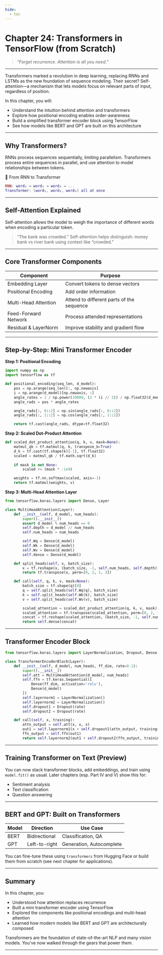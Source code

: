 ```yaml
---
hide:
  - toc
---
```


# Chapter 24: Transformers in TensorFlow (from Scratch)

> “*Forget recurrence. Attention is all you need.*”

---

Transformers marked a revolution in deep learning, replacing RNNs and LSTMs as the new foundation of sequence modeling. Their secret? Self-attention—a mechanism that lets models focus on relevant parts of input, regardless of position.

In this chapter, you will:

- Understand the intuition behind attention and transformers  
- Explore how positional encoding enables order-awareness  
- Build a simplified transformer encoder block using TensorFlow  
- See how models like BERT and GPT are built on this architecture

---

## Why Transformers?

RNNs process sequences sequentially, limiting parallelism. Transformers process entire sequences in parallel, and use attention to model relationships between tokens.

🔁 From RNN to Transformer
```lua
RNN: word₁ → word₂ → word₃ → ...
Transformer: [word₁, word₂, word₃] all at once
```

---

## Self-Attention Explained

Self-attention allows the model to weigh the importance of different words when encoding a particular token.

> “The bank was crowded.”
> Self-attention helps distinguish: money bank vs river bank using context like “crowded.”

---

## Core Transformer Components

|Component	                |Purpose                                        |
|---------------------------|-----------------------------------------------|
|Embedding Layer	        |Convert tokens to dense vectors                |
|Positional Encoding	    |Add order information                          |
|Multi-Head Attention	    |Attend to different parts of the sequence      |
|Feed-Forward Network	    |Process attended representations               |
|Residual & LayerNorm	    |Improve stability and gradient flow            |

---

## Step-by-Step: Mini Transformer Encoder

**Step 1: Positional Encoding**
```python
import numpy as np
import tensorflow as tf

def positional_encoding(seq_len, d_model):
    pos = np.arange(seq_len)[:, np.newaxis]
    i = np.arange(d_model)[np.newaxis, :]
    angle_rates = 1 / np.power(10000, (2 * (i // 2)) / np.float32(d_model))
    angle_rads = pos * angle_rates

    angle_rads[:, 0::2] = np.sin(angle_rads[:, 0::2])
    angle_rads[:, 1::2] = np.cos(angle_rads[:, 1::2])

    return tf.cast(angle_rads, dtype=tf.float32)
```

**Step 2: Scaled Dot-Product Attention**
```python
def scaled_dot_product_attention(q, k, v, mask=None):
    matmul_qk = tf.matmul(q, k, transpose_b=True)
    d_k = tf.cast(tf.shape(k)[-1], tf.float32)
    scaled = matmul_qk / tf.math.sqrt(d_k)
    
    if mask is not None:
        scaled += (mask * -1e9)

    weights = tf.nn.softmax(scaled, axis=-1)
    return tf.matmul(weights, v)
```

**Step 3: Multi-Head Attention Layer**
```python
from tensorflow.keras.layers import Dense, Layer

class MultiHeadAttention(Layer):
    def __init__(self, d_model, num_heads):
        super().__init__()
        assert d_model % num_heads == 0
        self.depth = d_model // num_heads
        self.num_heads = num_heads

        self.Wq = Dense(d_model)
        self.Wk = Dense(d_model)
        self.Wv = Dense(d_model)
        self.dense = Dense(d_model)

    def split_heads(self, x, batch_size):
        x = tf.reshape(x, (batch_size, -1, self.num_heads, self.depth))
        return tf.transpose(x, perm=[0, 2, 1, 3])

    def call(self, q, k, v, mask=None):
        batch_size = tf.shape(q)[0]
        q = self.split_heads(self.Wq(q), batch_size)
        k = self.split_heads(self.Wk(k), batch_size)
        v = self.split_heads(self.Wv(v), batch_size)

        scaled_attention = scaled_dot_product_attention(q, k, v, mask)
        scaled_attention = tf.transpose(scaled_attention, perm=[0, 2, 1, 3])
        concat = tf.reshape(scaled_attention, (batch_size, -1, self.num_heads * self.depth))
        return self.dense(concat)
```

---

## Transformer Encoder Block

```python
from tensorflow.keras.layers import LayerNormalization, Dropout, Dense

class TransformerEncoderBlock(Layer):
    def __init__(self, d_model, num_heads, ff_dim, rate=0.1):
        super().__init__()
        self.att = MultiHeadAttention(d_model, num_heads)
        self.ffn = tf.keras.Sequential([
            Dense(ff_dim, activation='relu'),
            Dense(d_model)
        ])
        self.layernorm1 = LayerNormalization()
        self.layernorm2 = LayerNormalization()
        self.dropout1 = Dropout(rate)
        self.dropout2 = Dropout(rate)

    def call(self, x, training):
        attn_output = self.att(x, x, x)
        out1 = self.layernorm1(x + self.dropout1(attn_output, training=training))
        ffn_output = self.ffn(out1)
        return self.layernorm2(out1 + self.dropout2(ffn_output, training=training))
```

---

## Training Transformer on Text (Preview)

You can now stack transformer blocks, add embeddings, and train using `model.fit()` as usual. Later chapters (esp. Part IV and V) show this for:

- Sentiment analysis  
- Text classification  
- Question answering

---

## BERT and GPT: Built on Transformers

|Model	|Direction	    |Use Case                   |
|-------|---------------|---------------------------|
|BERT	|Bidirectional	|Classification, QA         |
|GPT	|Left-to-right	|Generation, Autocomplete   |

You can fine-tune these using `transformers` from Hugging Face or build them from scratch (see next chapter for applications).

---

## Summary

In this chapter, you:

- Understood how attention replaces recurrence  
- Built a mini transformer encoder using TensorFlow  
- Explored the components like positional encodings and multi-head attention  
- Learned how modern models like BERT and GPT are architecturally composed

Transformers are the foundation of state-of-the-art NLP and many vision models. You’ve now walked through the gears that power them.

---